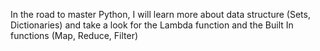 In the road to master Python, I will learn more about data structure (Sets, Dictionaries) and take a look for the Lambda function and the Built In functions (Map, Reduce, Filter)
